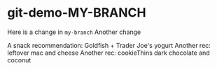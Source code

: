 # git-demo-MY-BRANCH
Here is a change in `my-branch`
Another change

A snack recommendation: Goldfish + Trader Joe's yogurt
Another rec: leftover mac and cheese
Another rec: cookieThins dark chocolate and coconut
